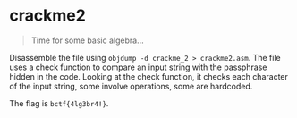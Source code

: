# crackme2

> Time for some basic algebra...

Disassemble the file using `objdump -d crackme_2 > crackme2.asm`. The file uses a check function to compare an input string with the passphrase hidden in the code. Looking at the check function, it checks each character of the input string, some involve operations, some are hardcoded. 

The flag is `bctf{4lg3br4!}`.
